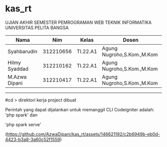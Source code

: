 # kas_rt

UJIAN AKHIR SEMESTER
PEMROGRAMAN WEB
TEKNIK INFORMATIKA
UNIVERSITAS PELITA BANGSA<br>



| Nama | Nim | Kelas | Dosen |
|-----|------|-----|-----|
|Syahbarudin|312210656|TI.22.A1|Agung Nugroho,S.Kom.,M.Kom|
|Hilmy Syaddad|312210162|TI.22.A1|Agung Nugroho,S.Kom.,M.Kom|
|M.Azwa Dipani|312210417|TI.22.A1|Agung Nugroho,S.Kom.,M.Kom|

---

#cd > direktori kerja project dibuat 

Perintah yang dapat dijalankan untuk memanggil CLI Codeigniter adalah: 'php spark' dan

'php spark serve'

(https://github.com/AzwaDipani/kas_rt/assets/146621192/c2b6949b-eb0d-4423-b3a8-3a60c52f1559)
